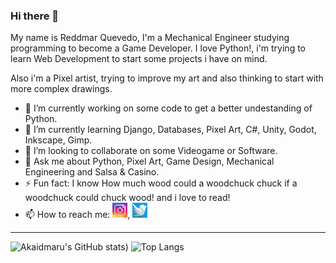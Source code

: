 ### Hi there 👋

My name is Reddmar Quevedo, I'm a Mechanical Engineer studying programming to become a Game Developer. I love Python!, i'm trying to learn Web Development to start some projects i have on mind.

Also i'm a Pixel artist, trying to improve my art and also thinking to start with more complex drawings.

- 🔭 I’m currently working on some code to get a better undestanding of Python.
- 🌱 I’m currently learning Django, Databases, Pixel Art, C#, Unity, Godot, Inkscape, Gimp.
- 👯 I’m looking to collaborate on some Videogame or Software.
- 💬 Ask me about Python, Pixel Art, Game Design, Mechanical Engineering and Salsa & Casino.
- ⚡ Fun fact: I know How much wood could a woodchuck chuck if a woodchuck could chuck wood! and i love to read!
- 📫 How to reach me: <a href="https://www.instagram.com/akaidmarupx/"><img src="https://github.com/Akaidmaru/Akaidmaru/blob/main/Icons/instagram.png" width="24px"></a>, <a href="https://twitter.com/AkaidmaruPx"><img src="https://github.com/Akaidmaru/Akaidmaru/blob/main/Icons/twitter.png" width="24px"></a>


----

![Akaidmaru's GitHub stats](https://github-readme-stats.vercel.app/api?username=akaidmaru&show_icons=true&theme=radical&count_private=true))
![Top Langs](https://github-readme-stats.vercel.app/api/top-langs/?username=akaidmaru)
